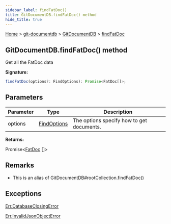 ```yaml
---
sidebar_label: findFatDoc()
title: GitDocumentDB.findFatDoc() method
hide_title: true
---
```


[Home](./index.md) &gt; [git-documentdb](./git-documentdb.md) &gt; [GitDocumentDB](./git-documentdb.gitdocumentdb.md) &gt; [findFatDoc](./git-documentdb.gitdocumentdb.findfatdoc.md)

## GitDocumentDB.findFatDoc() method

Get all the FatDoc data

<b>Signature:</b>

```typescript
findFatDoc(options?: FindOptions): Promise<FatDoc[]>;
```

## Parameters

|  Parameter | Type | Description |
|  --- | --- | --- |
|  options | [FindOptions](./git-documentdb.findoptions.md) | The options specify how to get documents. |

<b>Returns:</b>

Promise&lt;[FatDoc](./git-documentdb.fatdoc.md) \[\]&gt;

## Remarks

- This is an alias of GitDocumentDB\#rootCollection.findFatDoc()

## Exceptions

[Err.DatabaseClosingError](./git-documentdb.err.databaseclosingerror.md)

[Err.InvalidJsonObjectError](./git-documentdb.err.invalidjsonobjecterror.md)


